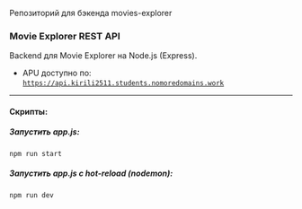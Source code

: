 Репозиторий для бэкенда movies-explorer
### Movie Explorer REST API

Backend для Movie Explorer на Node.js (Express).
* APU доступно по: [`https://api.kirili2511.students.nomoredomains.work`](https://api.kirili2511.students.nomoredomains.work)
___

#### Скрипты:
##### Запустить **app.js**:
`npm run start`
##### Запустить **app.js c hot-reload** (nodemon):
`npm run dev`
